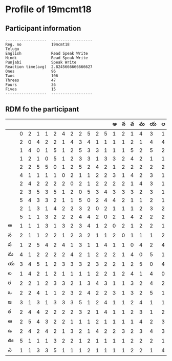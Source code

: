 



# Profile of 19mcmt18

## Participant information



```
------------------  ------------------
Reg. no             19mcmt18
Telugu
English             Read Speak Write
Hindi               Read Speak Write
Punjabi             Speak Write
Reaction time(avg)  2.8245666666666627
Ones                96
Twos                106
Threes              47
Fours               36
Fives               15
------------------  ------------------
```  

## RDM fo the participant
  
  
|     |     |     |     |     |     |     |     |     |     |     |     |   అ |   న |   వ |   మ |   య |   ల |   ర |   ఒ |   జ |   ఠ |   ఆ |   ఉ |   ఊ |   ఎ |
|-----|-----|-----|-----|-----|-----|-----|-----|-----|-----|-----|-----|-----|-----|-----|-----|-----|-----|-----|-----|-----|-----|-----|-----|-----|-----|
|     |   0 |   2 |   1 |   1 |   2 |   4 |   2 |   2 |   5 |   2 |   5 |   1 |   2 |   1 |   4 |   3 |   1 |   2 |   2 |   3 |   2 |   2 |   2 |   5 |   1 |
|     |   2 |   0 |   4 |   2 |   2 |   1 |   4 |   3 |   4 |   1 |   1 |   1 |   1 |   2 |   1 |   4 |   4 |   2 |   2 |   1 |   4 |   5 |   4 |   1 |   1 |
|     |   1 |   4 |   0 |   1 |   5 |   1 |   2 |   5 |   3 |   3 |   1 |   1 |   1 |   5 |   2 |   5 |   2 |   1 |   4 |   3 |   4 |   4 |   2 |   1 |   3 |
|     |   1 |   2 |   1 |   0 |   5 |   1 |   2 |   3 |   3 |   1 |   3 |   3 |   2 |   4 |   2 |   1 |   1 |   2 |   1 |   1 |   2 |   3 |   4 |   1 |   3 |
|     |   2 |   2 |   5 |   5 |   0 |   1 |   2 |   5 |   2 |   4 |   2 |   1 |   2 |   2 |   2 |   2 |   2 |   3 |   1 |   3 |   2 |   2 |   2 |   3 |   5 |
|     |   4 |   1 |   1 |   1 |   1 |   0 |   2 |   1 |   1 |   2 |   2 |   3 |   1 |   4 |   2 |   3 |   1 |   3 |   2 |   3 |   2 |   2 |   1 |   2 |   1 |
|     |   2 |   4 |   2 |   2 |   2 |   2 |   0 |   2 |   1 |   2 |   2 |   2 |   2 |   1 |   4 |   3 |   1 |   2 |   3 |   3 |   2 |   1 |   3 |   2 |   1 |
|     |   2 |   3 |   5 |   3 |   5 |   1 |   2 |   0 |   5 |   3 |   4 |   3 |   3 |   3 |   2 |   3 |   1 |   1 |   2 |   5 |   3 |   1 |   2 |   1 |   1 |
|     |   5 |   4 |   3 |   3 |   2 |   1 |   1 |   5 |   0 |   2 |   4 |   4 |   2 |   1 |   1 |   2 |   1 |   3 |   4 |   1 |   2 |   1 |   1 |   2 |   2 |
|     |   2 |   1 |   3 |   1 |   4 |   2 |   2 |   3 |   2 |   0 |   2 |   1 |   1 |   1 |   2 |   3 |   2 |   4 |   2 |   2 |   1 |   2 |   4 |   1 |   1 |
|     |   5 |   1 |   1 |   3 |   2 |   2 |   2 |   4 |   4 |   2 |   0 |   2 |   1 |   4 |   2 |   2 |   2 |   3 |   2 |   4 |   4 |   1 |   2 |   1 |   1 |
| అ   |   1 |   1 |   1 |   3 |   1 |   3 |   2 |   3 |   4 |   1 |   2 |   0 |   2 |   1 |   2 |   2 |   1 |   1 |   3 |   1 |   1 |   1 |   2 |   1 |   1 |
| న   |   2 |   1 |   1 |   2 |   2 |   1 |   2 |   3 |   2 |   1 |   1 |   2 |   0 |   1 |   1 |   1 |   2 |   1 |   1 |   1 |   1 |   1 |   3 |   1 |   1 |
| వ   |   1 |   2 |   5 |   4 |   2 |   4 |   1 |   3 |   1 |   1 |   4 |   1 |   1 |   0 |   4 |   2 |   4 |   3 |   3 |   2 |   2 |   1 |   2 |   2 |   2 |
| మ   |   4 |   1 |   2 |   2 |   2 |   2 |   4 |   2 |   1 |   2 |   2 |   2 |   1 |   4 |   0 |   5 |   1 |   2 |   2 |   4 |   3 |   4 |   3 |   2 |   2 |
| య   |   3 |   4 |   5 |   1 |   2 |   3 |   3 |   3 |   2 |   3 |   2 |   2 |   1 |   2 |   5 |   0 |   4 |   4 |   5 |   1 |   1 |   2 |   4 |   2 |   1 |
| ల   |   1 |   4 |   2 |   1 |   2 |   1 |   1 |   1 |   1 |   2 |   2 |   1 |   2 |   4 |   1 |   4 |   0 |   2 |   1 |   1 |   2 |   3 |   3 |   1 |   4 |
| ర   |   2 |   2 |   1 |   2 |   3 |   3 |   2 |   1 |   3 |   4 |   3 |   1 |   1 |   3 |   2 |   4 |   2 |   0 |   2 |   2 |   2 |   1 |   2 |   4 |   3 |
| ఒ   |   2 |   2 |   4 |   1 |   1 |   2 |   3 |   2 |   4 |   2 |   2 |   3 |   1 |   3 |   2 |   5 |   1 |   2 |   0 |   1 |   2 |   2 |   3 |   2 |   3 |
| జ   |   3 |   1 |   3 |   1 |   3 |   3 |   3 |   5 |   1 |   2 |   4 |   1 |   1 |   2 |   4 |   1 |   1 |   2 |   1 |   0 |   2 |   1 |   2 |   2 |   2 |
| ఠ   |   2 |   4 |   4 |   2 |   2 |   2 |   2 |   3 |   2 |   1 |   4 |   1 |   1 |   2 |   3 |   1 |   2 |   2 |   2 |   2 |   0 |   1 |   4 |   3 |   2 |
| ఆ   |   2 |   5 |   4 |   3 |   2 |   2 |   1 |   1 |   1 |   2 |   1 |   1 |   1 |   1 |   4 |   2 |   3 |   1 |   2 |   1 |   1 |   0 |   3 |   1 |   1 |
| ఉ   |   2 |   4 |   2 |   4 |   2 |   1 |   3 |   2 |   1 |   4 |   2 |   2 |   3 |   2 |   3 |   4 |   3 |   2 |   3 |   2 |   4 |   3 |   0 |   2 |   2 |
| ఊ   |   5 |   1 |   1 |   1 |   3 |   2 |   2 |   1 |   2 |   1 |   1 |   1 |   1 |   2 |   2 |   2 |   1 |   4 |   2 |   2 |   3 |   1 |   2 |   0 |   3 |
| ఎ   |   1 |   1 |   3 |   3 |   5 |   1 |   1 |   1 |   2 |   1 |   1 |   1 |   1 |   2 |   2 |   1 |   4 |   3 |   3 |   2 |   2 |   1 |   2 |   3 |   0 |